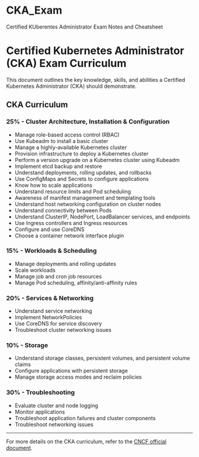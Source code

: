 # CKA_Exam
Certified KUberentes Administrator Exam Notes and Cheatsheet

# Certified Kubernetes Administrator (CKA) Exam Curriculum

This document outlines the key knowledge, skills, and abilities a Certified Kubernetes Administrator (CKA) should demonstrate.

## CKA Curriculum

### 25% - Cluster Architecture, Installation & Configuration
- Manage role-based access control (RBAC)
- Use Kubeadm to install a basic cluster
- Manage a highly-available Kubernetes cluster
- Provision infrastructure to deploy a Kubernetes cluster
- Perform a version upgrade on a Kubernetes cluster using Kubeadm
- Implement etcd backup and restore
- Understand deployments, rolling updates, and rollbacks
- Use ConfigMaps and Secrets to configure applications
- Know how to scale applications
- Understand resource limits and Pod scheduling
- Awareness of manifest management and templating tools
- Understand host networking configuration on cluster nodes
- Understand connectivity between Pods
- Understand ClusterIP, NodePort, LoadBalancer services, and endpoints
- Use Ingress controllers and Ingress resources
- Configure and use CoreDNS
- Choose a container network interface plugin

### 15% - Workloads & Scheduling
- Manage deployments and rolling updates
- Scale workloads
- Manage job and cron job resources
- Manage Pod scheduling, affinity/anti-affinity rules

### 20% - Services & Networking
- Understand service networking
- Implement NetworkPolicies
- Use CoreDNS for service discovery
- Troubleshoot cluster networking issues

### 10% - Storage
- Understand storage classes, persistent volumes, and persistent volume claims
- Configure applications with persistent storage
- Manage storage access modes and reclaim policies

### 30% - Troubleshooting
- Evaluate cluster and node logging
- Monitor applications
- Troubleshoot application failures and cluster components
- Troubleshoot networking issues

---
For more details on the CKA curriculum, refer to the [CNCF official document](https://github.com/cncf/curriculum/blob/master/CKA_Curriculum_v1.30.pdf).

